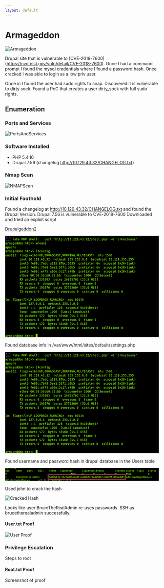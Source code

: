 ```yaml
---
layout: default
---
```


# Armageddon

![Armageddon](/images/Armageddon.png)

Drupal site that is vulnerable to [CVE-2018-7600] (https://nvd.nist.gov/vuln/detail/CVE-2018-7600). Once I had a command prompt I found the mysql credentials where I found a password hash. 
Once cracked I was able to login as a low priv user.

Once in I found the user had sudo rights to snap. Discovered it is vulnerable to dirty sock. Found a PoC that creates a user dirty_sock with full sudo rights.

## Enumeration

### Ports and Services

![PortsAndServices](/images/ports.png)

### Software Installed

* PHP 5.4.16
* Drupal 7.56 (changelog http://10.129.43.32/CHANGELOG.txt)

### Nmap Scan

![NMAPScan](/images/nmap.png)

### Initial Foothold

Found a changelog at http://10.129.43.32/CHANGELOG.txt and found the Drupal Version.
Drupal 7.56 is vulnerable to CVE-2018-7600
Downloaded and tried an exploit script

[Drupalgeddon2](https://github.com/dreadlocked/Drupalgeddon2)

![Drupalgeddon2 Shell](images/Drupalgeddon2Shell.png)

Found database info in /var/www/html/sites/default/settings.php

![Drupal SQL Settings](images/Drupalgeddon2Shell.png)

Found username and password hash in drupal database in the Users table

![Drupal username and password hash](images/PasswordHash.png)

Used john to crack the hash 

![Cracked Hash](/images/HashCracked.png)

Looks like user BruceTheRealAdmin re-uses passwords. SSH as brucetherealadmin successfully.

#### User.txt Proof

![User Proof](/images/UserProof.png)

### Privilege Escalation
Steps to root

#### Root.txt Proof
Screenshot of proof
